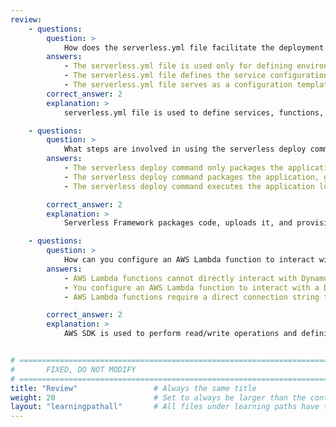 ```yaml
---
review:
    - questions:
        question: >
            How does the serverless.yml file facilitate the deployment and management of serverless applications and what are its key components?
        answers:
            - The serverless.yml file is used only for defining environment variables for AWS Lambda functions and it does not impact resource deployment.
            - The serverless.yml file defines the service configuration, including functions, events, and resources, enabling the Serverless Framework to automate deployment and manage cloud infrastructure.
            - The serverless.yml file serves as a configuration template for the AWS CloudFormation stack and is primarily used for setting user permissions for the serverless application.
        correct_answer: 2
        explanation: >
            serverless.yml file is used to define services, functions, and resources, and its role in automating the deployment process

    - questions:
        question: >
            What steps are involved in using the serverless deploy command and how does it ensure that all resources and functions are correctly provisioned and configured in AWS?
        answers:
            - The serverless deploy command only packages the application code into a ZIP file and uploads it to an S3 bucket without provisioning any infrastructure.
            - The serverless deploy command packages the application, generates an infrastructure template, uploads the artifacts, and executes the deployment, provisioning all defined resources and functions automatically.
            - The serverless deploy command executes the application locally and prints logs to the console but does not interact with AWS services.

        correct_answer: 2
        explanation: >
            Serverless Framework packages code, uploads it, and provisions infrastructure automatically.

    - questions:
        question: >
            How can you configure an AWS Lambda function to interact with a DynamoDB table and what are the benefits of using ES Modules and IAM roles in this context?
        answers:
            - AWS Lambda functions cannot directly interact with DynamoDB tables; they must use an intermediate service like S3 to access data.
            - You configure an AWS Lambda function to interact with a DynamoDB table by using the AWS SDK to perform read/write operations and defining IAM roles to manage permissions, while ES Modules provide a modern syntax for importing dependencies and organizing code.
            - AWS Lambda functions require a direct connection string to the DynamoDB table and ES Modules are not supported in AWS environments, making CommonJS the only viable module system.

        correct_answer: 2                    
        explanation: >
            AWS SDK is used to perform read/write operations and defining IAM roles to manage permissions, while ES Modules provide a modern syntax for importing dependencies and organizing code.


# ================================================================================
#       FIXED, DO NOT MODIFY
# ================================================================================
title: "Review"                 # Always the same title
weight: 20                      # Set to always be larger than the content in this path
layout: "learningpathall"       # All files under learning paths have this same wrapper
---
```

